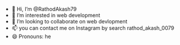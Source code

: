 - 👋 Hi, I’m @RathodAkash79
- 👀 I’m interested in web development 
- 💞️ I’m looking to collaborate on web devlopment 
- 📫 you can contact me on Instagram by search rathod_akash_0079
- 😄 Pronouns: he

<!---
RathodAkash79/RathodAkash79 is a ✨ special ✨ repository because its `README.md` (this file) appears on your GitHub profile.
You can click the Preview link to take a look at your changes.
--->
